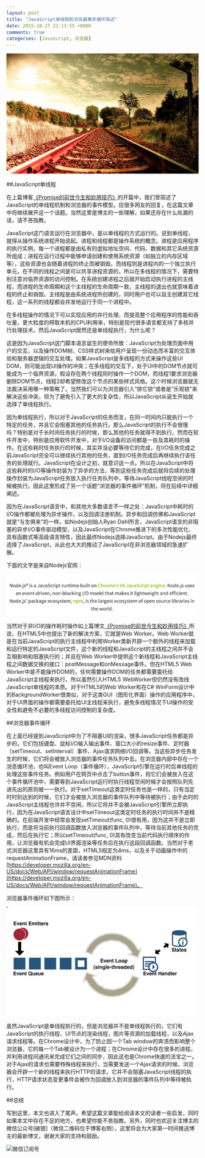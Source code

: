 ```yaml
---
layout: post
title: "JavaScript单线程和浏览器事件循环简述"
date: 2015-10-27 22:13:55 +0800
comments: true
categories: [JavaScript, 浏览器]
---
```



![JavaScript 单线程 火车轨道](/images/blog_img/JavaScript单线程-火车轨道.jpg)

##JavaScript单线程

在上篇博客[《Promise的前世今生和妙用技巧》](http://greengerong.com/blog/2015/10/22/promisede-miao-yong/)的开篇中，我们曾简述了JavaScript的单线程机制和浏览器的事件模型。应很多网友的回复，在这篇文章中将继续展开这一个话题。当然这里是博主的一些理解，如果还存在什么纰漏的话，请不吝指教。

JavaScript这门语言运行在浏览器中，是以单线程的方式运行的。说到单线程，就得从操作系统进程开始说起。进程和线程都是操作系统的概念。进程是应用程序的执行实例，每一个进程都是由私有的虚拟地址空间、代码、数据和其它系统资源所组成；进程在运行过程中能够申请创建和使用系统资源（如独立的内存区域等），这些资源也会随着进程的终止而被销毁。而线程则是进程内的一个独立执行单元，在不同的线程之间是可以共享进程资源的，所以在多线程的情况下，需要特别注意对临界资源的访问控制。在系统创建进程之后就开始启动执行进程的主线程，而进程的生命周期和这个主线程的生命周期一致，主线程的退出也就意味着进程的终止和销毁。主线程是由系统进程所创建的，同时用户也可以自主创建其它线程，这一系列的线程都会并发地运行于同一个进程中。

在多线程操作的情况下可以实现应用的并行处理，而提高整个应用程序的性能和吞吐量，更大粒度的榨取本机的CPU利用率，特别是现代很多语言都支持了多核并行处理技术。然后JavaScript居然还是单线程执行，为什么呢？

这是因为JavaScript这门脚本语言诞生的使命所致：JavaScript为处理页面中用户的交互，以及操作DOM树、CSS样式树来给用户呈现一份动态而丰富的交互体验和服务器逻辑的交互处理。如果JavaScript是多线程的方式来操作这些UI DOM，则可能出现UI操作的冲突；在多线程的交互下，处于UI中的DOM节点就可能成为一个临界资源，假设存在两个线程同时操作一个DOM，而线程1要求浏览器删除DOM节点，线程2却希望修改这个节点的某些样式风格。这个时候浏览器就无法裁决采用哪一种策略了。当然我们可以为浏览器引入“排它锁”或者是“乐观锁”来解决这些冲突，但为了避免引入了更大的复杂性，所以JavaScript从诞生开始就选择了单线程执行。

因为单线程执行，所以对于JavaScript的任务而言，在同一时间内只能执行一个特定的任务，并且它会阻塞其他的任务执行。那么JavaScript的执行不会很慢吗？特别是对于长时间任务执行的时候，那么其他的任务就得不到执行。然而在软件开发中，特别是应用软件开发中，对于I/O设备的访问都是一些及其耗时的操作。在这些耗时任务执行的时候，其实并没必要等待它的完成，在I/O任务完成之前JavaScript完全可以继续执行其他的任务，直到I/O任务完成后再继续执行该任务的处理就行。JavaScript在设计之初，就意识这一点。所以在JavaScript中将这些耗时的I/O等操作封装为了异步的方法，等到这些任务完成后就将后续的处理操作封装为JavaScript任务放入执行任务队列中，等待JavaScript线程空闲的时候被执行。因此这里形成了另一个话题“浏览器的事件循环”机制，将在后续中详细阐述。

因为在JavaScript语言中，和其他大多数语言不一样之处：JavaScript中耗时的I/O操作都被处理为异步操作，以及回调注册机制。异步和回调仿佛和JavaScript就是“与生俱来”的一样。如Nodejs创始人Ryan Dahl所言，JavaScript语言的非阻塞的异步I/O事件驱动模型，以及JavaScript在Chrome推进下的多次性能优化、具有函数式等高级语言特性，因此最终Nodejs选择JavaScript。由于Nodejs最终选择了JavaScript，从此也大大的推动了JavaScript在非浏览器领域的急速扩展。

下面的文字是来自Nodejs官网：

![nodejs-javascript-简介](/images/blog_img/nodejs-javascript-简介.png)

当然对于非I/O的操作耗时操作如上篇博文[《Promise的前世今生和妙用技巧》](http://greengerong.com/blog/2015/10/22/promisede-miao-yong/)所说，在HTML5中也提出了新的解决方案，它就是Web Worker。Web Worker就是在当前JavaScript的执行主线程中利用Worker类新开辟一个额外的线程来加载和运行特定的JavaScript文件，这个新的线程和JavaScript的主线程之间并不会互相影响和阻塞执行的；并且在Web Worker中提供这个新线程和JavaScript主线程之间数据交换的接口：postMessage和onMessage事件。但在HTML5 Web Worker中是不能操作DOM的，任何需要操作DOM的任务都需要委托给JavaScript主线程来执行，所以虽然引入HTML5 WebWorker但仍然没有改线JavaScript单线程的本质。对于HTML5的Web Worker和在C# WinForm设计中的BackgroundWorker很类似，对于这类GUI（图形化界面）操作的应用程序中，对于UI界面的操作都需要委托给UI主线程来执行，避免多线程情况下UI操作的安全性和避免不必要的多线程访问控制的复杂度。


##浏览器事件循环

在上面已经提到JavaScript中为了不阻塞UI的渲染，很多JavaScript任务都是异步的，它们包括键盘、鼠标I/O输入输出事件、窗口大小的resize事件、定时器（setTimeout、setInterval）事件、Ajax请求网络I/O回调等。当这些异步任务发生的时候，它们将会被放入浏览器的事件任务队列中去。在浏览器内部中存在一个消息循环池，也叫Event Loop（事件循环），JavaScript引擎在运行时后单线程的处理这些事件任务。例如用户在网页中点击了button事件，则它们会被放入在这个事件循环池中，需要等到JavaScript运行时执行线程空闲时候才会按照队列先进先出的原则被一一执行。对于setTimeout这类定时任务也是一样的，只有当定时时刻达到的时候，它们才会被放入浏览器的事件队列中等待被执行；由于此时的JavaScript主线程也许并不空闲，所以它将并不会被JavaScript引擎所立即执行，因为在JavaScript语言设计中setTimeout这类定时任务的执行时间并不是精确的。在前端开发中经常会发现setTimeout(func, 0)很有用，因为这并不是立即执行，而是将当前执行回调函数放入浏览器的事件队列中，等待当前其他任务的完成，然后在执行它；所以setTimeout(func, 0)具有改变当前代码执行顺序的作用，让浏览器有机会完成UI界面渲染等任务后在执行这段回调函数。当然对于老式浏览器这里具有16ms的差距，HTML5规定为4ms，以及关于动画操作中的requestAnimationFrame，请读者参见MDN资料[https://developer.mozilla.org/en-US/docs/Web/API/window/requestAnimationFrame](https://developer.mozilla.org/en-US/docs/Web/API/window/requestAnimationFrame)。

浏览器事件循环如下图所示：

![浏览器事件模型](/images/blog_img/browser-event-base.png)

虽然JavaScript是单线程执行的，但是浏览器并不是单线程执行的，它们有JavaScript的执行线程、UI节点的渲染线程，图片等资源的加载线程，以及Ajax请求线程等。在Chrome设计中，为了防止因一个Tab window的奔溃而影响整个浏览器，它的每一个Tab被设计为一个进程；在Chrome设计中存在很多的进程，并利用进程间通讯来完成它们之间的同步，因此这也是Chrome快速的法宝之一。对于Ajax的请求也需要特殊线程来执行，当需要发送一个Ajax请求的时候，浏览器会开辟一个新的线程来执行HTTP的请求，它并不会阻塞JavaScript线程的执行，HTTP请求状态变更事件会被作为回调放入到浏览器的事件队列中等待被执行。


##总结

写到这里，本文也进入了尾声。希望这篇文章能给阅读本文的读者一些启发，同时如果本文中存在不足的地方，也希望你能不吝指教。另外，同时也欢迎关注博主的微信公众号[破狼]（微信二维码位于博客右侧），这里将会为大家第一时间推送博主的最新博文，谢谢大家的支持和鼓励。

![微信订阅号](http://greengerong.com/self/wei-xin-wolf-er-wei-ma.jpg)

